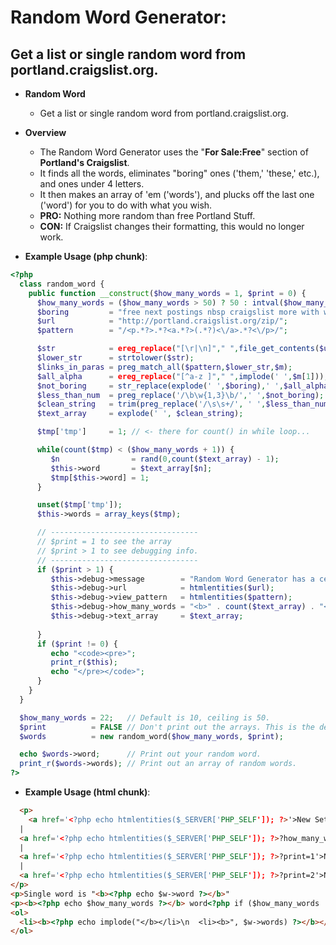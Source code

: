 # Random Word Generator: 

## Get a list or single random word from portland.craigslist.org.

* **Random Word**
  - Get a list or single random word from portland.craigslist.org.

* **Overview**
  - The Random Word Generator</b></big> uses the "<b>For Sale:Free</b>" section of <b>Portland's Craigslist</b>. 
  - It finds all the words, eliminates "boring" ones ('them,' 'these,' etc.), and ones under 4 letters.
  - It then makes an array of 'em ('words'), and plucks off the last one ('word') for you to do with what you wish.
  - **PRO:** Nothing more random than free Portland Stuff.
  - **CON:** If Craigslist changes their formatting, this would no longer work.


* **Example Usage (php chunk)**:
```php
<?php
  class random_word {
    public function __construct($how_many_words = 1, $print = 0) {
      $how_many_words = ($how_many_words > 50) ? 50 : intval($how_many_words) ;
      $boring         = "free next postings nbsp craigslist more with what that there them must their this also were some your have from when they these does ikea";
      $url            = "http://portland.craigslist.org/zip/";
      $pattern        = "/<p.*?>.*?<a.*?>(.*?)<\/a>.*?<\/p>/";

      $str            = ereg_replace("[\r|\n]"," ",file_get_contents($url)); // <- Turn page into one string...
      $lower_str      = strtolower($str);                                    // <- Lowercase string...
      $links_in_paras = preg_match_all($pattern,$lower_str,$m);              // <- Get links inside paragraphs from that string...
      $all_alpha      = ereg_replace("[^a-z ]"," ",implode(' ',$m[1]));      // <- Turn that array back to a string and remove all non-alpha chars...
      $not_boring     = str_replace(explode(' ',$boring),' ',$all_alpha);    // <- Remove words from the list of "boring" words...
      $less_than_num  = preg_replace('/\b\w{1,3}\b/',' ',$not_boring);       // <- Remove words of less than 4 chars...
      $clean_string   = trim(preg_replace('/\s\s+/', ' ',$less_than_num));   // <- Remove more than two spaces and trim the string...
      $text_array     = explode(' ', $clean_string);                         // <- Back to an array.

      $tmp['tmp']     = 1; // <- there for count() in while loop...

      while(count($tmp) < ($how_many_words + 1)) {
         $n                = rand(0,count($text_array) - 1);
         $this->word       = $text_array[$n];
         $tmp[$this->word] = 1;
      }

      unset($tmp['tmp']);
      $this->words = array_keys($tmp);

      // ---------------------------------
      // $print = 1 to see the array
      // $print > 1 to see debugging info.
      // ---------------------------------
      if ($print > 1) {
         $this->debug->message        = "Random Word Generator has a ceiling of 50 words.";
         $this->debug->url            = htmlentities($url);
         $this->debug->view_pattern   = htmlentities($pattern);
         $this->debug->how_many_words = "<b>" . count($text_array) . "</b> words from <b><a href='" . $url . "' target='_blank'>" . $url . "</a></b>.";
         $this->debug->text_array     = $text_array;
         
      }
      if ($print != 0) {
         echo "<code><pre>";
         print_r($this);
         echo "</pre></code>";
      }
    }
  }

  $how_many_words = 22;   // Default is 10, ceiling is 50.
  $print          = FALSE // Don't print out the arrays. This is the default.
  $words          = new random_word($how_many_words, $print);

  echo $words->word;      // Print out your random word.
  print_r($words->words); // Print out an array of random words.
?>
```

* **Example Usage (html chunk)**:
```html
  <p>
    <a href='<?php echo htmlentities($_SERVER['PHP_SELF']); ?>'>New Set (Default:10, no debugging info)</a>
  |
  <a href='<?php echo htmlentities($_SERVER['PHP_SELF']); ?>?how_many_words=25'>New Set (25)</a>
  |
  <a href='<?php echo htmlentities($_SERVER['PHP_SELF']); ?>?print=1'>New Set (some debugging info)</a>
  |
  <a href='<?php echo htmlentities($_SERVER['PHP_SELF']); ?>?print=2'>New Set (more debugging info)</a>
</p>
<p>Single word is "<b><?php echo $w->word ?></b>"
<p><b><?php echo $how_many_words ?></b> word<?php if ($how_many_words != 1) { ?>s<?php } ?>.</p>
<ol>
  <li><b><?php echo implode("</b></li>\n  <li><b>", $w->words) ?></b></li>
</ol>
```
